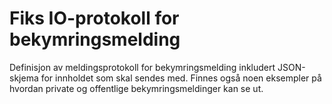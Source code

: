 # Fiks IO-protokoll for bekymringsmelding
Definisjon av meldingsprotokoll for bekymringsmelding inkludert JSON-skjema for innholdet som skal sendes med. Finnes også noen eksempler på hvordan private og offentlige bekymringsmeldinger kan se ut.

